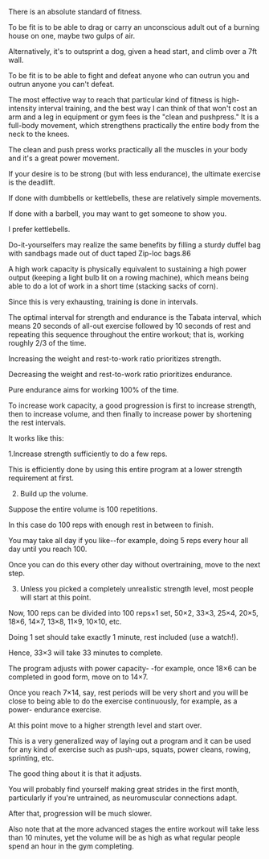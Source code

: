 There is an absolute standard of fitness. 

To be fit is to be able to drag or carry an  unconscious  adult  out  of  a  burning  house  on  one,  maybe  two  gulps  of  air. 

Alternatively, it's to outsprint a dog, given a head start, and climb over a 7ft wall. 

To be fit is to be able to fight and defeat anyone who can outrun you and outrun anyone you can't defeat. 


The  most  effective  way  to  reach  that  particular  kind  of  fitness  is  high- intensity interval training, and the best way I can think of that won't cost an arm and a leg in equipment or gym fees is the "clean and pushpress." It is a full-body movement,  which  strengthens  practically  the  entire  body  from  the  neck  to  the knees. 


The clean and push press works practically all the muscles in your body and it's  a  great  power  movement. 

If  your  desire  is  to  be  strong  (but  with  less endurance), the ultimate exercise is the deadlift. 


If done with dumbbells or kettlebells, these are relatively simple movements. 

If  done  with  a  barbell,  you  may  want  to  get  someone  to  show  you. 

I  prefer kettlebells. 

Do-it-yourselfers  may  realize  the  same  benefits  by  filling  a  sturdy duffel bag with sandbags made out of duct taped Zip-loc bags.86 


A  high  work  capacity  is  physically  equivalent  to  sustaining  a  high  power output (keeping a light bulb lit on a rowing machine), which means being able to do  a  lot  of  work  in  a  short  time  (stacking  sacks  of  corn). 

Since  this  is  very exhausting, training is done in intervals. 


The optimal interval for strength and endurance is the Tabata interval, which means  20  seconds  of  all-out  exercise  followed  by  10  seconds  of  rest  and repeating this sequence throughout the entire workout; that is, working roughly 2/3 of the time. 

Increasing the weight and rest-to-work ratio prioritizes strength. 

Decreasing  the  weight  and  rest-to-work  ratio  prioritizes  endurance. 

Pure endurance aims for working 100% of the time. 


To  increase  work  capacity,  a  good  progression  is  first  to  increase  strength, then to increase volume, and then finally to increase power by shortening the rest intervals. 

It works like this: 

1.Increase  strength  sufficiently  to  do  a  few  reps. 

This  is  efficiently  done  by using this entire program at a lower strength requirement at first. 

2. Build up the volume. 

Suppose the entire volume is 100 repetitions. 

In this case  do  100  reps  with  enough  rest  in  between  to  finish. 

You  may  take  all day if you like--for example, doing 5 reps every hour all day until you reach 100. 

Once  you  can  do  this  every  other  day  without  overtraining,  move  to the next step. 

3. Unless you picked a completely unrealistic strength level, most people will start at this point. 

Now, 100 reps can be divided into 100 reps×1 set, 50×2, 33×3,  25×4,  20×5,  18×6,  14×7,  13×8,  11×9,  10×10,  etc. 

Doing  1  set should  take  exactly  1  minute,  rest  included  (use  a  watch!). 

Hence,  33×3 will take 33 minutes to complete. 

The program adjusts with power capacity- -for example, once 18×6 can be completed in good form, move on to 14×7. 

Once you reach 7×14, say, rest periods will be very short and you will be close to being able to do the exercise continuously, for example, as a power- endurance exercise. 

At this point move to a higher strength level and start over. 


This is a very generalized way of laying out a program and it can be used for any kind of exercise such  as  push-ups,  squats,  power  cleans,  rowing,  sprinting, etc. 

The  good  thing  about  it  is  that  it  adjusts. 

You  will  probably  find  yourself making  great  strides  in  the  first  month,  particularly  if  you're  untrained,  as neuromuscular  connections  adapt. 

After  that,  progression  will  be  much  slower. 

Also note that at the more advanced stages the entire workout will take less than 10 minutes, yet the volume will be as high as what regular people spend an hour in the gym completing.